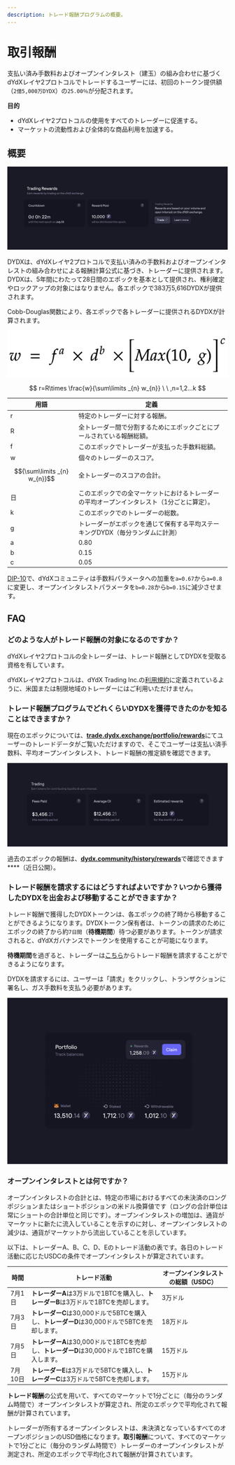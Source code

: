 ```yaml
---
description: トレード報酬プログラムの概要。
---
```


# 取引報酬

支払い済み手数料およびオープンインタレスト（建玉）の組み合わせに基づくdYdXレイヤ2プロトコルでトレードするユーザーには、初回のトークン提供額（`2億5,000万DYDX`）の`25.00％`が分配されます。

**目的**

* dYdXレイヤ2プロトコルの使用をすべてのトレーダーに促進する。
* マーケットの流動性および全体的な商品利用を加速する。

## **概要**

![dYdXレイヤ2プロトコルでトレードすることで報酬を獲得する](<../.gitbook/assets/image (17).png>)

DYDXは、dYdXレイヤ2プロトコルで支払い済みの手数料およびオープンインタレストの組み合わせによる報酬計算公式に基づき、トレーダーに提供されます。DYDXは、5年間にわたって28日間のエポックを基本として提供され、権利確定やロックアップの対象にはなりません。各エポックで383万5,616DYDXが提供されます。

Cobb-Douglas関数により、各エポックで各トレーダーに提供されるDYDXが計算されます。

![](../.gitbook/assets/math-20211221.png)

$$
r=R\times \frac{w}{\sum\limits _{n} w_{n}} \ \ ,n=1,2...k
$$

| 用語 | 定義 |
| ---------------------------- | ------------------------------------------------------------------------------------------ |
| r | 特定のトレーダーに対する報酬。 |
| R | 全トレーダー間で分割するためにエポックごとにプールされている報酬総額。 |
| f | このエポックでトレーダーが支払った手数料総額。 |
| w | 個々のトレーダーのスコア。 |
| $${\sum\limits _{n} w_{n}}$$ | 全トレーダーのスコアの合計。 |
| 日 | このエポックでの全マーケットにおけるトレーダーの平均オープンインタレスト（1分ごとに算定）。 |
| k | このエポックでのトレーダーの総数。 |
| g | トレーダーがエポックを通じて保有する平均ステーキングDYDX（毎分ランダムに計測） |
| a | 0.80 |
| b | 0.15 |
| c | 0.05 |

[DIP-10](https://github.com/dydxfoundation/dip/blob/master/content/dips/DIP-10.md)で、dYdXコミュニティは手数料パラメータへの加重を`a=0.67`から`a=0.8`に変更し、オープンインタレストパラメータを`b=0.28`から`b=0.15`に減少させます。

## FAQ

### どのような人がトレード報酬の対象になるのですか？

dYdXレイヤ2プロトコルの全トレーダーは、トレード報酬としてDYDXを受取る資格を有しています。

dYdXレイヤ2プロトコルは、dYdX Trading Inc.の[利用規約](https://dydx.exchange/terms)に定義されているように、米国または制限地域のトレーダーにはご利用いただけません。

### トレード報酬プログラムでどれくらいDYDXを獲得できたのかを知ることはできますか？

現在のエポックについては、[**trade.dydx.exchange/portfolio/rewards**](https://trade.dydx.exchange/portfolio/rewards)にてユーザーのトレードデータがご覧いただけますので、そこでユーザーは支払い済手数料、平均オープンインタレスト、トレード報酬の推定額を確認できます。

![現在のエポックの報酬情報](<../.gitbook/assets/image (18).png>)

過去のエポックの報酬は、[**dydx.community/history/rewards**](https://dydx.community/history/rewards)で確認できます****（近日公開）。

### トレード報酬を請求するにはどうすればよいですか？いつから獲得したDYDXを出金および移動することができますか？

トレード報酬で獲得したDYDXトークンは、各エポックの終了時から移動することができるようになります。DYDXトークン保有者は、トークンの請求のためにエポックの終了から約`7日間`（**待機期間**）待つ必要があります。トークンが請求されると、dYdXガバナンスでトークンを使用することが可能になります。

**待機期間**を過ぎると、トレーダーは[こちら](https://dydx.community/dashboard)からトレード報酬を請求することができるようになります。

DYDXを請求するには、ユーザーは「請求」をクリックし、トランザクションに署名し、ガス手数料を支払う必要があります。

![報酬のポートフォリオ概要](<../.gitbook/assets/image (20).png>)

### オープンインタレストとは何ですか？

オープンインタレストの合計とは、特定の市場におけるすべての未決済のロングポジションまたはショートポジションの米ドル換算値です（ロングの合計単位は常にショートの合計単位と同じです）。オープンインタレストの増加は、通貨がマーケットに新たに流入していることを示すのに対し、オープンインタレストの減少は、通貨がマーケットから流出していることを示しています。

以下は、トレーダーA、B、C、D、Eのトレード活動の表です。各日のトレード活動に応じたUSDCの条件でオープンインタレストが算定されています。

| 時間 | トレード活動 | オープンインタレストの総額（USDC） |
| ------- | -------------------------------------------------------------------------- | ------------------------------ |
| 7月1日 | **トレーダーA**は3万ドルで1BTCを購入し、**トレーダーB**は3万ドルで1BTCを売却します。 | 3万ドル |
| 7月3日 | **トレーダーC**は30,000ドルで5BTCを購入し、**トレーダーD**は30,000ドルで5BTCを売却します。 | 18万ドル |
| 7月5日 | **トレーダーA**は30,000ドルで1BTCを売却し、**トレーダーD**は30,000ドルで1BTCを購入します。 | 15万ドル |
| 7月10日 | **トレーダーE**は3万ドルで5BTCを購入し、**トレーダーC**は3万ドルで5BTCを売却します。 | 15万ドル |

**トレード報酬**の公式を用いて、すべてのマーケットで1分ごとに（毎分のランダム時間で）オープンインタレストが算定され、所定のエポックで平均化されて報酬が計算されています。

トレーダーが所有するオープンインタレストは、未決済となっているすべてのオープンポジションのUSD価格になります。**取引報酬**について、すべてのマーケットで1分ごとに（毎分のランダム時間で）トレーダーのオープンインタレストが測定され、所定のエポックで平均化されて報酬が計算されています。
